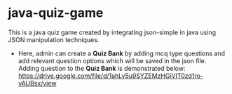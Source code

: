 # java-quiz-game
This is a java quiz game created by integrating json-simple in java using JSON manipulation techniques.   <br />
- Here, admin can create a **Quiz Bank** by adding mcq type questions and add relevant question options which will be saved in the json file. <br />
Adding question to the **Quiz Bank** is demonstrated below: <br />
https://drive.google.com/file/d/1ahLy5u9SYZEMzHGiVIT0zd1ro-vAUBsx/view

